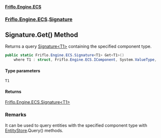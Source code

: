 #### [Friflo.Engine.ECS](index.md 'index')
### [Friflo.Engine.ECS](Friflo.Engine.ECS.md 'Friflo.Engine.ECS').[Signature](Signature.md 'Friflo.Engine.ECS.Signature')

## Signature.Get<T1>() Method

Returns a query [Signature&lt;T1&gt;](Signature_T1_.md 'Friflo.Engine.ECS.Signature<T1>') containing the specified component type.<br/>

```csharp
public static Friflo.Engine.ECS.Signature<T1> Get<T1>()
    where T1 : struct, Friflo.Engine.ECS.IComponent, System.ValueType, System.ValueType;
```
#### Type parameters

<a name='Friflo.Engine.ECS.Signature.Get_T1_().T1'></a>

`T1`

#### Returns
[Friflo.Engine.ECS.Signature&lt;](Signature_T1_.md 'Friflo.Engine.ECS.Signature<T1>')[T1](Signature.Get_T1_().md#Friflo.Engine.ECS.Signature.Get_T1_().T1 'Friflo.Engine.ECS.Signature.Get<T1>().T1')[&gt;](Signature_T1_.md 'Friflo.Engine.ECS.Signature<T1>')

### Remarks
It can be used to query entities with the specified component type with [EntityStore](EntityStore.md 'Friflo.Engine.ECS.EntityStore').Query() methods.